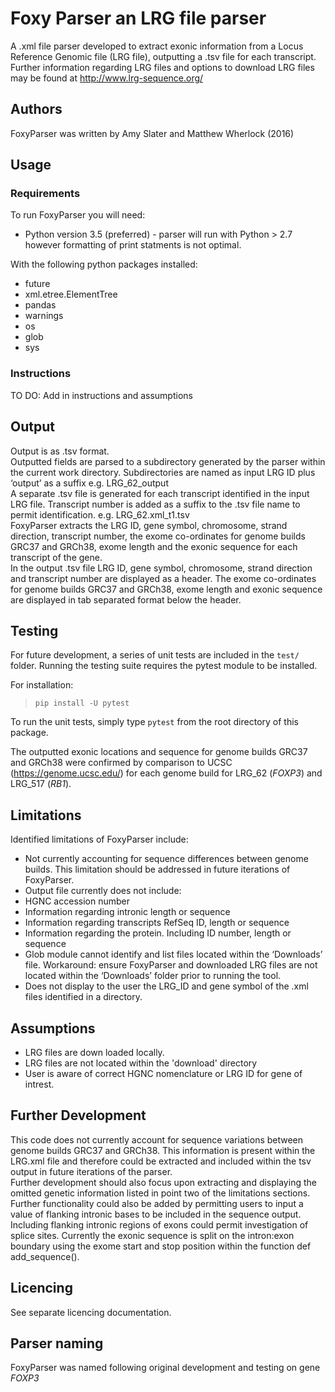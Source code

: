 # Foxy Parser an LRG file parser
A .xml file parser developed to extract exonic information from a Locus Reference Genomic file (LRG file), outputting a .tsv file for each transcript.   
Further information regarding LRG files and options to download LRG files may be found at http://www.lrg-sequence.org/

## Authors
FoxyParser was written by Amy Slater and Matthew Wherlock (2016)

## Usage
### Requirements
To run FoxyParser you will need:
* Python version 3.5 (preferred) - parser will run with Python > 2.7 however formatting of print statments is not optimal. 
  
With the following python packages installed:
* future
* xml.etree.ElementTree
* pandas
* warnings
* os
* glob
* sys

### Instructions
TO DO: Add in instructions  and assumptions

## Output
Output is as .tsv format.  
Outputted fields are parsed to a subdirectory generated by the parser within the current work directory. Subdirectories are named as input LRG ID plus ‘output’ as a suffix e.g. LRG_62_output   
A separate .tsv file is generated for each transcript identified in the input LRG file. Transcript number is added as a suffix to the .tsv file name to permit identification. e.g. LRG_62.xml_t1.tsv  
FoxyParser extracts the LRG ID, gene symbol, chromosome, strand direction, transcript number, the exome co-ordinates for genome builds GRC37 and GRCh38, exome length and the exonic sequence for each transcript of the gene.   
In the output .tsv file LRG ID, gene symbol, chromosome, strand direction and transcript number are displayed as a header. The exome co-ordinates for genome builds GRC37 and GRCh38, exome length and exonic sequence are displayed in tab separated format below the header.  

## Testing

For future development, a series of unit tests are included in the `test/` folder.  Running the testing suite requires the pytest module to be installed.

For installation:
>`pip install -U pytest`

To run the unit tests, simply type `pytest` from the root directory of this package.
  
The outputted exonic locations and sequence for genome builds GRC37 and GRCh38 were confirmed by comparison to UCSC (https://genome.ucsc.edu/) for each genome build for LRG_62 (_FOXP3_) and LRG_517 (_RB1_).

## Limitations
Identified limitations of FoxyParser include:

*	Not currently accounting for sequence differences between genome builds. This limitation should be addressed in future iterations of FoxyParser.  
*	Output file currently does not include:
  *	HGNC accession number
  *	Information regarding intronic length or sequence
  *	Information regarding transcripts RefSeq ID, length or sequence
  *	Information regarding the protein. Including ID number, length or sequence
*	Glob module cannot identify and list files located within the ‘Downloads’ file. Workaround: ensure FoxyParser and downloaded LRG files are not located within the ‘Downloads’ folder prior to running the tool. 
* Does not display to the user the LRG_ID and gene symbol of the .xml files identified in a directory. 

## Assumptions
* LRG files are down loaded locally.
* LRG files are not located within the 'download' directory
* User is aware of correct HGNC nomenclature or LRG ID for gene of intrest. 

## Further Development
This code does not currently account for sequence variations between genome builds GRC37 and GRCh38. This information is present within the LRG.xml file and therefore could be extracted and included within the tsv output in future iterations of the parser.  
Further development should also focus upon extracting and displaying the omitted genetic information listed in point two of the limitations sections.   
Further functionality could also be added by permitting users to input a value of flanking intronic bases to be included in the sequence output. Including flanking intronic regions of exons could permit investigation of splice sites. Currently the exonic sequence is split on the intron:exon boundary using the exome start and stop position within the function def add_sequence().   

## Licencing 
See separate licencing documentation. 

## Parser naming
FoxyParser was named following original development and testing on gene _FOXP3_
